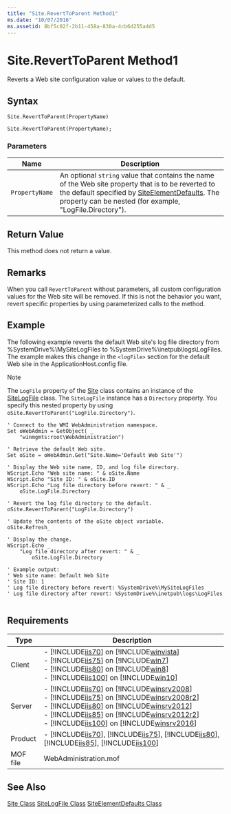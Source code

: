 ```yaml
---
title: "Site.RevertToParent Method1"
ms.date: "10/07/2016"
ms.assetid: 8bf5c02f-2b11-458a-830a-4cb6d255a4d5
---
```

# Site.RevertToParent Method1
Reverts a Web site configuration value or values to the default.  
  
## Syntax  
  
```vbs  
Site.RevertToParent(PropertyName)  
```  
  
```jscript#  
Site.RevertToParent(PropertyName);  
```  
  
### Parameters  
  
|Name|Description|  
|----------|-----------------|  
|`PropertyName`|An optional `string` value that contains the name of the Web site property that is to be reverted to the default specified by [SiteElementDefaults](../wmi-provider/siteelementdefaults-class.md). The property can be nested (for example, "LogFile.Directory").|  
  
## Return Value  
 This method does not return a value.  
  
## Remarks  
 When you call `RevertToParent` without parameters, all custom configuration values for the Web site will be removed. If this is not the behavior you want, revert specific properties by using parameterized calls to the method.  
  
## Example  
 The following example reverts the default Web site's log file directory from %SystemDrive%\MySiteLogFiles to %SystemDrive%\inetpub\logs\LogFiles. The example makes this change in the `<logFile>` section for the default Web site in the ApplicationHost.config file.  
  
> [!NOTE]
>  The `LogFile` property of the [Site](../wmi-provider/site-class.md) class contains an instance of the [SiteLogFile](../wmi-provider/sitelogfile-class.md) class. The `SiteLogFile` instance has a `Directory` property. You specify this nested property by using `oSite.RevertToParent("LogFile.Directory")`.  
  
```  
' Connect to the WMI WebAdministration namespace.  
Set oWebAdmin = GetObject( _  
    "winmgmts:root\WebAdministration")  
  
' Retrieve the default Web site.  
Set oSite = oWebAdmin.Get("Site.Name='Default Web Site'")  
  
' Display the Web site name, ID, and log file directory.  
WScript.Echo "Web site name: " & oSite.Name  
WScript.Echo "Site ID: " & oSite.ID
WScript.Echo "Log file directory before revert: " & _  
    oSite.LogFile.Directory  
  
' Revert the log file directory to the default.  
oSite.RevertToParent("LogFile.Directory")  
  
' Update the contents of the oSite object variable.  
oSite.Refresh_  
  
' Display the change.  
WScript.Echo _  
    "Log file directory after revert: " & _  
        oSite.LogFile.Directory  
  
' Example output:  
' Web site name: Default Web Site  
' Site ID: 1  
' Log file directory before revert: %SystemDrive%\MySiteLogFiles  
' Log file directory after revert: %SystemDrive%\inetpub\logs\LogFiles  
  
```  
  
## Requirements  
  
|Type|Description|  
|----------|-----------------|  
|Client|-   [!INCLUDE[iis70](../wmi-provider/includes/iis70-md.md)] on [!INCLUDE[winvista](../wmi-provider/includes/winvista-md.md)]<br />-   [!INCLUDE[iis75](../wmi-provider/includes/iis75-md.md)] on [!INCLUDE[win7](../wmi-provider/includes/win7-md.md)]<br />-   [!INCLUDE[iis80](../wmi-provider/includes/iis80-md.md)] on [!INCLUDE[win8](../wmi-provider/includes/win8-md.md)]<br />-   [!INCLUDE[iis100](../wmi-provider/includes/iis100-md.md)] on [!INCLUDE[win10](../wmi-provider/includes/win10-md.md)]|  
|Server|-   [!INCLUDE[iis70](../wmi-provider/includes/iis70-md.md)] on [!INCLUDE[winsrv2008](../wmi-provider/includes/winsrv2008-md.md)]<br />-   [!INCLUDE[iis75](../wmi-provider/includes/iis75-md.md)] on [!INCLUDE[winsrv2008r2](../wmi-provider/includes/winsrv2008r2-md.md)]<br />-   [!INCLUDE[iis80](../wmi-provider/includes/iis80-md.md)] on [!INCLUDE[winsrv2012](../wmi-provider/includes/winsrv2012-md.md)]<br />-   [!INCLUDE[iis85](../wmi-provider/includes/iis85-md.md)] on [!INCLUDE[winsrv2012r2](../wmi-provider/includes/winsrv2012r2-md.md)]<br />-   [!INCLUDE[iis100](../wmi-provider/includes/iis100-md.md)] on [!INCLUDE[winsrv2016](../wmi-provider/includes/winsrv2016-md.md)]|  
|Product|-   [!INCLUDE[iis70](../wmi-provider/includes/iis70-md.md)], [!INCLUDE[iis75](../wmi-provider/includes/iis75-md.md)], [!INCLUDE[iis80](../wmi-provider/includes/iis80-md.md)], [!INCLUDE[iis85](../wmi-provider/includes/iis85-md.md)], [!INCLUDE[iis100](../wmi-provider/includes/iis100-md.md)]|  
|MOF file|WebAdministration.mof|  
  
## See Also  
 [Site Class](../wmi-provider/site-class.md)
 [SiteLogFile Class](../wmi-provider/sitelogfile-class.md)
 [SiteElementDefaults Class](../wmi-provider/siteelementdefaults-class.md)
